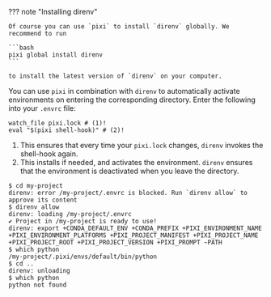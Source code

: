 
??? note "Installing direnv"

    Of course you can use `pixi` to install `direnv` globally. We recommend to run

    ```bash
    pixi global install direnv
    ```

    to install the latest version of `direnv` on your computer.

You can use `pixi` in combination with `direnv` to automatically activate environments on entering the corresponding directory.
Enter the following into your `.envrc` file:

```shell title=".envrc"
watch_file pixi.lock # (1)!
eval "$(pixi shell-hook)" # (2)!
```

1. This ensures that every time your `pixi.lock` changes, `direnv` invokes the shell-hook again.
2. This installs if needed, and activates the environment. `direnv` ensures that the environment is deactivated when you leave the directory.

```shell
$ cd my-project
direnv: error /my-project/.envrc is blocked. Run `direnv allow` to approve its content
$ direnv allow
direnv: loading /my-project/.envrc
✔ Project in /my-project is ready to use!
direnv: export +CONDA_DEFAULT_ENV +CONDA_PREFIX +PIXI_ENVIRONMENT_NAME +PIXI_ENVIRONMENT_PLATFORMS +PIXI_PROJECT_MANIFEST +PIXI_PROJECT_NAME +PIXI_PROJECT_ROOT +PIXI_PROJECT_VERSION +PIXI_PROMPT ~PATH
$ which python
/my-project/.pixi/envs/default/bin/python
$ cd ..
direnv: unloading
$ which python
python not found
```

